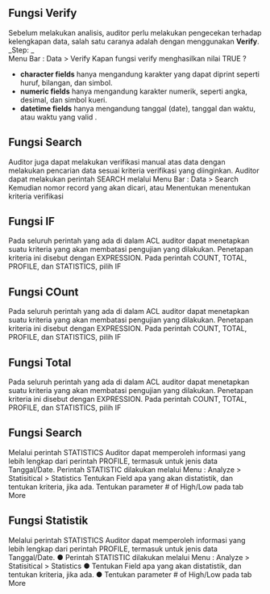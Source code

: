 ## Fungsi Verify
Sebelum melakukan analisis, auditor perlu melakukan pengecekan terhadap kelengkapan data, salah satu caranya adalah dengan menggunakan **Verify**.
_Step: _<br>
Menu Bar : Data > Verify
Kapan fungsi verify menghasilkan nilai TRUE ?
* __character fields__ hanya mengandung karakter yang dapat diprint seperti huruf, bilangan, dan simbol.
* __numeric fields__ hanya mengandung karakter numerik, seperti angka, desimal, dan simbol kueri.
* __datetime fields__ hanya mengandung tanggal (date), tanggal dan waktu, atau waktu yang valid .

## Fungsi Search
Auditor juga dapat melakukan verifikasi manual atas data dengan melakukan pencarian data sesuai kriteria verifikasi yang diinginkan.
Auditor dapat melakukan perintah SEARCH melalui Menu Bar : Data > Search
Kemudian nomor record yang akan dicari, atau Menentukan menentukan kriteria verifikasi

## Fungsi IF
Pada seluruh perintah yang ada di dalam ACL auditor dapat menetapkan suatu kriteria yang akan membatasi pengujian yang dilakukan.
Penetapan kriteria ini disebut dengan EXPRESSION.
Pada perintah COUNT, TOTAL, PROFILE, dan STATISTICS, pilih IF

## Fungsi COunt
Pada seluruh perintah yang ada di dalam ACL auditor dapat menetapkan suatu kriteria yang akan membatasi pengujian yang dilakukan.
Penetapan kriteria ini disebut dengan EXPRESSION.
Pada perintah COUNT, TOTAL, PROFILE, dan STATISTICS, pilih IF

## Fungsi Total
Pada seluruh perintah yang ada di dalam ACL auditor dapat menetapkan suatu kriteria yang akan membatasi pengujian yang dilakukan.
Penetapan kriteria ini disebut dengan EXPRESSION.
Pada perintah COUNT, TOTAL, PROFILE, dan STATISTICS, pilih IF

## Fungsi Search
Melalui perintah STATISTICS Auditor dapat memperoleh informasi yang lebih lengkap dari perintah PROFILE, termasuk untuk jenis data Tanggal/Date.
Perintah STATISTIC dilakukan melalui Menu : Analyze > Statisitical > Statistics
Tentukan Field apa yang akan distatistik, dan tentukan kriteria, jika ada.
Tentukan parameter # of High/Low pada tab More

## Fungsi Statistik
Melalui perintah STATISTICS Auditor dapat memperoleh informasi yang lebih lengkap dari perintah PROFILE, termasuk untuk jenis data Tanggal/Date.
● Perintah STATISTIC dilakukan melalui Menu : Analyze > Statisitical > Statistics
● Tentukan Field apa yang akan distatistik, dan tentukan kriteria, jika ada.
● Tentukan parameter # of High/Low pada tab More
